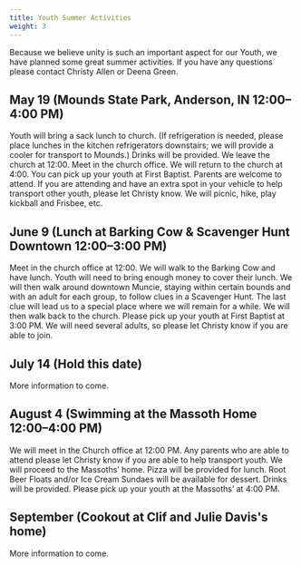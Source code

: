 ```yaml
---
title: Youth Summer Activities
weight: 3
---
```


Because we believe unity is such an important aspect for our Youth, we have planned some great summer activities. If you have any questions please contact  Christy Allen or Deena Green.






## May 19 (Mounds State Park, Anderson, IN 12:00–4:00 PM)






Youth will bring a sack lunch to church. (If refrigeration is needed, please place lunches in the kitchen refrigerators downstairs; we will provide a cooler for transport to Mounds.) Drinks will be provided. We leave the church at 12:00. Meet in the church office. We will return to the church at 4:00. You can pick up your youth at First Baptist. Parents are welcome to attend. If you are attending and have an extra spot in your vehicle to help transport other youth, please let Christy know. We will picnic, hike, play kickball and Frisbee, etc.






## June 9 (Lunch at Barking Cow & Scavenger Hunt Downtown 12:00–3:00 PM)






Meet in the church office at 12:00. We will walk to the Barking Cow and have lunch.  Youth will need to bring enough money to cover their lunch. We will then walk around downtown Muncie, staying within certain bounds and with an adult for each group, to follow clues in a Scavenger Hunt. The last clue will lead us to a special place where we will remain for a while. We will then walk back to the church. Please pick up your youth at First Baptist at 3:00 PM. We will need several adults, so please let Christy know if you are able to join.






## July 14 (Hold this date)
More information to come.










## August 4 (Swimming at the Massoth Home 12:00–4:00 PM)






We will meet in the Church office at 12:00 PM. Any parents who are able to attend please let Christy know if you are able to help transport youth. We will proceed to the Massoths’ home. Pizza will be provided for lunch. Root Beer Floats and/or Ice Cream Sundaes will be available for dessert. Drinks will be provided. Please pick up your youth at the Massoths’ at 4:00 PM.






## September (Cookout at Clif and Julie Davis's home)






More information to come.